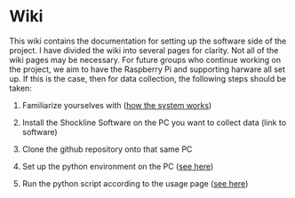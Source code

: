 # Wiki

This wiki contains the documentation for setting up the software side of the project. I have divided the wiki into several pages for clarity. Not all of the wiki pages may be necessary. For future groups who continue working on the project, we aim to have the Raspberry Pi and supporting harware all set up. If this is the case, then for data collection, the following steps should be taken:

1.  Familiarize yourselves with ([how the system works](/wiki/system_overview.md))

2.  Install the Shockline Software on the PC you want to collect data (link to software)

3.  Clone the github repository onto that same PC

4.  Set up the python environment on the PC ([see here](/wiki/python_pc.md))

5.  Run the python script according to the usage page ([see here](/script/README.md))
